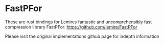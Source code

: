 # FastPFor

These are rust bindings for Lemires fantastic and uncomprehensibly fast compression library FastPFor: https://github.com/lemire/FastPFor

Please visit the original implementations github page for indepth information
